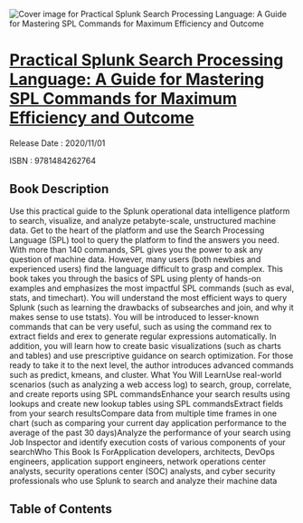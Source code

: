 ![Cover image for Practical Splunk Search Processing Language: A Guide for Mastering SPL Commands for Maximum Efficiency and Outcome](https://imgdetail.ebookreading.net/cover/cover/202109/EB9781484262764.jpg)

[Practical Splunk Search Processing Language: A Guide for Mastering SPL Commands for Maximum Efficiency and Outcome](https://ebookreading.net/view/book/Practical+Splunk+Search+Processing+Language%3A+A+Guide+for+Mastering+SPL+Commands+for+Maximum+Efficiency+and+Outcome-EB9781484262764_1.html "Practical Splunk Search Processing Language: A Guide for Mastering SPL Commands for Maximum Efficiency and Outcome")
====================================================================================================================

Release Date : 2020/11/01

ISBN : 9781484262764

Book Description
-----------------

Use this practical guide to the Splunk operational data intelligence platform to search, visualize, and analyze petabyte-scale, unstructured machine data. Get to the heart of the platform and use the Search Processing Language (SPL) tool to query the platform to find the answers you need. 
With more than 140 commands, SPL gives you the power to ask any question of machine data. However, many users (both newbies and experienced users) find the language difficult to grasp and complex. This book takes you through the basics of SPL using plenty of hands-on examples and emphasizes the most impactful SPL commands (such as&nbsp;eval, stats, and timechart). You will understand the most efficient ways to query Splunk (such as learning the drawbacks of subsearches and join, and why it makes sense to use tstats). You will be introduced to lesser-known commands that can be very useful, such as using the command rex to extract fields and erex&nbsp;to generate regular expressions automatically.
In addition, you will learn how to create basic visualizations (such as charts and tables) and use prescriptive guidance on search optimization. For those ready to take it to the next level, the author introduces advanced commands such as predict, kmeans, and cluster.
What You Will LearnUse real-world scenarios (such as analyzing a web      access log) to search, group, correlate, and create reports using SPL      commandsEnhance your search results using lookups and create      new lookup tables using SPL commandsExtract fields from your search resultsCompare data from multiple time frames in one chart (such      as comparing your current day application performance to the average of the      past 30 days)Analyze the performance of your search using Job Inspector and identify execution costs of various components of your searchWho This Book Is ForApplication developers, architects, DevOps engineers, application support engineers, network operations center analysts, security operations center (SOC)&nbsp;analysts, and cyber security professionals who use Splunk to search and analyze their machine data 

Table of Contents
-----------------


